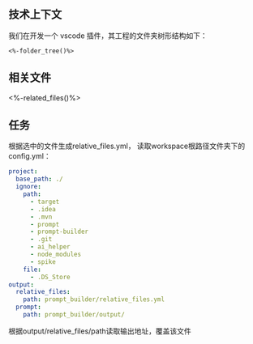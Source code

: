 ## 技术上下文

我们在开发一个 vscode 插件，其工程的文件夹树形结构如下：

```
<%-folder_tree()%>
```

## 相关文件

<%-related_files()%>

## 任务


根据选中的文件生成relative_files.yml， 读取workspace根路径文件夹下的config.yml：

```yaml
project:
  base_path: ./
  ignore:
    path:
      - target
      - .idea
      - .mvn
      - prompt
      - prompt-builder
      - .git
      - ai_helper
      - node_modules
      - spike
    file:
      - .DS_Store
output:
  relative_files:
    path: prompt_builder/relative_files.yml
  prompt:
    path: prompt_builder/output/
```

根据output/relative_files/path读取输出地址，覆盖该文件